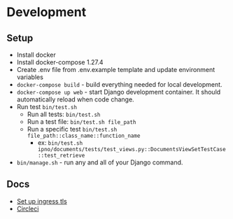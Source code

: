 # Development

## Setup
- Install docker
- Install docker-compose 1.27.4
- Create .env file from .env.example template and update environment variables
- `docker-compose build` - build everything needed for local development.
- `docker-compose up web` - start Django development container. It should automatically reload when code change.
- Run test `bin/test.sh`
  - Run all tests: `bin/test.sh`
  - Run a test file:  `bin/test.sh file_path`
  - Run a specific test  `bin/test.sh file_path::class_name::function_name`
    - ex: `bin/test.sh ipno/documents/tests/test_views.py::DocumentsViewSetTestCase::test_retrieve`
- `bin/manage.sh` - run any and all of your Django command.

## Docs
- [Set up ingress tls](docs/setup-ingress-tls.md)
- [Circleci](docs/circleci.md)
